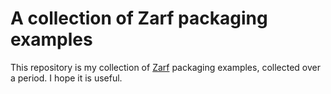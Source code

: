 # A collection of Zarf packaging examples

This repository is my collection of [Zarf](https://github.com/defenseunicorns/zarf) packaging examples, collected
over a period. I hope it is useful.
